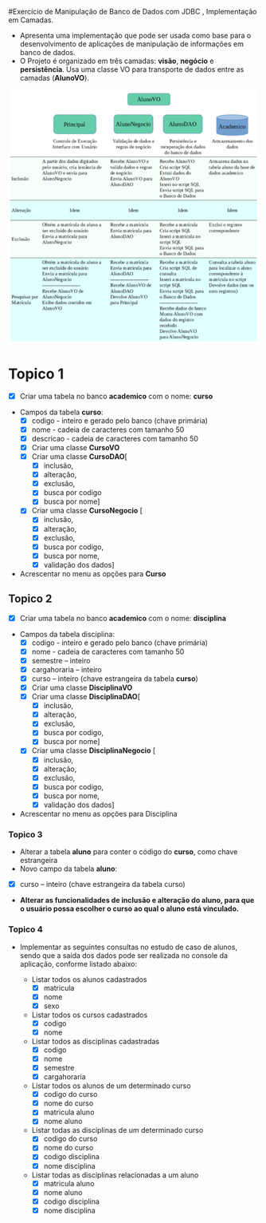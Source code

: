 #Exercício de Manipulação de Banco de Dados com JDBC , Implementação em Camadas.

-   Apresenta uma implementação que pode ser usada como base para o desenvolvimento de
    aplicações de manipulação de informações em banco de dados. 
-   O Projeto é organizado em três camadas: **visão**, **negócio** e **persistência**. Usa uma classe VO
    para transporte de dados entre as camadas (**AlunoVO**).




![imagem](imagens/CrudAcademico.png)



# Topico 1

-   [x]  Criar uma tabela no banco **academico** com o nome: **curso** 
    
-   Campos da tabela **curso**:
    - [x] codigo - inteiro e gerado pelo banco (chave primária)
    - [x] nome - cadeia de caracteres com tamanho 50
    - [x] descricao - cadeia de caracteres com tamanho 50
    - [x] Criar uma classe **CursoVO**
    - [x] Criar uma classe **CursoDAO**[
        - [x] inclusão, 
        - [x] alteração, 
        - [x] exclusão, 
        - [x] busca por codigo
        - [x] busca por nome]
    - [x] Criar uma classe **CursoNegocio** [
        - [x] inclusão,
        - [x] alteração, 
        - [x] exclusão, 
        - [x] busca por codigo,
        - [x] busca por nome,
        - [x] validação dos dados]
-   Acrescentar no menu as opções para **Curso**

## Topico 2
-   [x] Criar uma tabela no banco **academico** com o nome: **disciplina** 
-   Campos da tabela disciplina:
    - [x] codigo - inteiro e gerado pelo banco (chave primária)
    - [x] nome - cadeia de caracteres com tamanho 50
    - [x] semestre – inteiro
    - [x] cargahoraria – inteiro
    - [x] curso – inteiro (chave estrangeira da tabela **curso**)
    - [x] Criar uma classe **DisciplinaVO**
    - [x] Criar uma classe **DisciplinaDAO**[
        - [x] inclusão, 
        - [x] alteração, 
        - [x] exclusão,
        - [x] busca por codigo,
        - [x] busca por nome]
    - [x] Criar uma classe **DisciplinaNegocio** [
        - [x] inclusão, 
        - [x] alteração, 
        - [x] exclusão, 
        - [x] busca por codigo, 
        - [x] busca por nome, 
        - [x] validação dos dados]
-   Acrescentar no menu as opções para Disciplina

### Topico 3
-   Alterar a tabela **aluno** para conter o código do **curso**, como chave estrangeira
-   Novo campo da tabela **aluno**:
- [x] curso – inteiro (chave estrangeira da tabela curso)
  
- **Alterar as funcionalidades de inclusão e alteração do aluno, para que o usuário possa escolher o curso
ao qual o aluno está vinculado.**




### Topico 4 
-  Implementar as seguintes consultas no estudo de caso de alunos, sendo que a saída dos dados pode
   ser realizada no console da aplicação, conforme listado abaixo:
  
   - Listar todos os alunos cadastrados
        - [x] matricula  
        - [x] nome   
        - [x] sexo   
   - Listar todos os cursos cadastrados
        - [x] codigo
        - [x] nome
   - Listar todos as disciplinas cadastradas
        - [x] codigo
        - [x] nome 
        - [x] semestre
        - [x] cargahoraria
   - Listar todos os alunos de um determinado curso
        - [x] codigo do curso
        - [x] nome do curso
        - [x] matricula aluno 
        - [x] nome aluno
   - Listar todas as disciplinas de um determinado curso
        - [x] codigo do curso
        - [x] nome do curso
        - [x] codigo disciplina 
        - [x] nome disciplina
   - Listar todas as disciplinas relacionadas a um aluno
        - [x] matricula aluno
        - [x] nome aluno
        - [x] codigo disciplina 
        - [x] nome disciplina
